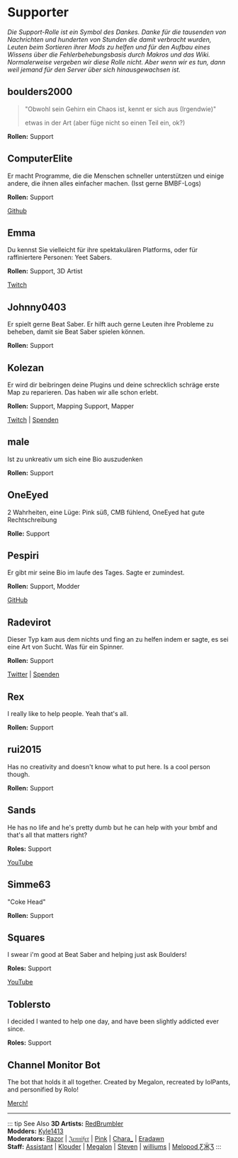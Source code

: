 # Supporter
_Die Support-Rolle ist ein Symbol des Dankes. Danke für die tausenden von Nachrichten und hunderten von Stunden die damit verbracht wurden, Leuten beim Sortieren ihrer Mods zu helfen und für den Aufbau eines Wissens über die Fehlerbehebungsbasis durch Makros und das Wiki. Normalerweise vergeben wir diese Rolle nicht. Aber wenn wir es tun, dann weil jemand für den Server über sich hinausgewachsen ist._

## boulders2000
> "Obwohl sein Gehirn ein Chaos ist, kennt er sich aus (Irgendwie)"
> 
> etwas in der Art (aber füge nicht so einen Teil ein, ok?)

**Rollen:** Support

## ComputerElite
Er macht Programme, die die Menschen schneller unterstützen und einige andere, die ihnen alles einfacher machen. (Isst gerne BMBF-Logs)

**Rollen:** Support

[Github](https://github.com/ComputerElite/)

## Emma
Du kennst Sie vielleicht für ihre spektakulären Platforms, oder für raffiniertere Personen: Yeet Sabers.

**Rollen:** Support, 3D Artist

[Twitch](https://www.twitch.tv/therealkleinba)

## Johnny0403
Er spielt gerne Beat Saber. Er hilft auch gerne Leuten ihre Probleme zu beheben, damit sie Beat Saber spielen können.

**Rollen:** Support

## Kolezan
Er wird dir beibringen deine Plugins und deine schrecklich schräge erste Map zu reparieren. Das haben wir alle schon erlebt.

**Rollen:** Support, Mapping Support, Mapper

[Twitch](https://www.twitch.tv/kolezan) | [Spenden](https://paypal.me/kolezan)

## male
Ist zu unkreativ um sich eine Bio auszudenken

**Rollen:** Support

## OneEyed
2 Wahrheiten, eine Lüge: Pink süß, CMB fühlend, OneEyed hat gute Rechtschreibung

**Rolle:** Support

## Pespiri
Er gibt mir seine Bio im laufe des Tages. Sagte er zumindest.

**Rollen:** Support, Modder

[GitHub](https://github.com/pespiri)

## Radevirot
Dieser Typ kam aus dem nichts und fing an zu helfen indem er sagte, es sei eine Art von Sucht. Was für ein Spinner.

**Rollen:** Support

[Twitter](https://twitter.com/Radevirot) | [Spenden](paypal.me/Radevirot)

## Rex
I really like to help people. Yeah that's all.

**Rollen:** Support

## rui2015
Has no creativity and doesn't know what to put here. Is a cool person though.

**Rollen:** Support

## Sands
He has no life and he's pretty dumb but he can help with your bmbf and that's all that matters right?

**Roles:** Support

[YouTube](https://www.youtube.com/channel/UCiZEAQOgVABYs1-u3psPezg)

## Simme63
"Coke Head"

**Rollen:** Support

## Squares
I swear i'm good at Beat Saber and helping just ask Boulders!

**Roles:** Support

[YouTube](https://www.youtube.com/channel/UCaQ7PLj4AqGHZnqQVjc_XBQ)

## Toblersto
I decided I wanted to help one day, and have been slightly addicted ever since.

**Roles:** Support

## Channel Monitor Bot
The bot that holds it all together. Created by Megalon, recreated by lolPants, and personified by Rolo!

[Merch!](https://www.redbubble.com/people/megalon-gaming/portfolio)

---

::: tip See Also **3D Artists:** [RedBrumbler](./3d-artists.md#redbrumbler)  
**Modders:** [Kyle1413](./modders.md#kyle1413)  
**Moderators:** [Razor](./moderators.md#razor) | [𝔍𝔢𝔫𝔫𝔦𝔣𝔢𝔯](./moderators.md#jennifer) | [Pink](./moderators.md#pink) | [Chara_](./moderators.md#chara) | [Eradawn](./moderators.md#eradawn)  
**Staff:** [Assistant](./staff.md#assistant) | [Klouder](./staff.md#klouder-retired) | [Megalon](./staff.md#megalon) | [Steven](./staff.md#steven-🎀) | [williums](./staff.md#williums) | [Melopod ƸӜƷ](./staff.md#melopod-ƹжʒ) :::
